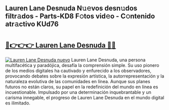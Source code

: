 ## Lauren Lane Desnuda N𝚞𝚎vos desn𝚞dos filtr𝚊dos - Parts-KD8 F𝚘tos vid𝚎o - C𝚘ntenido atr𝚊ctivo KUd76

# <h2><a href="http://mb278h5.tromn.icu/?c=Lauren+Lane+Desnuda">🔗👉👉👉 Lauren Lane Desnuda 🔗🔗</a></h2>

[![Lauren Lane Desnuda nuevo](https://i.imgur.com/pEAQMta.gif)](http://mb278h5.tromn.icu/?c=Lauren+Lane+Desnuda)
Lauren Lane Desnuda, una persona multifacética y paradójica, desafía la comprensión simple. Su uso pionero de los medios digitales ha cautivado y enfurecido a los observadores, provocando debates sobre la expresión artística, la autorrepresentación y la naturaleza evolutiva de las comunidades en línea. Aunque sus planes futuros no están claros, su papel en la redefinición del mundo en línea es incuestionable. Impulsado por una determinación inquebrantable y un carisma innegable, el progreso de Lauren Lane Desnuda en el mundo digital es ilimitado.
